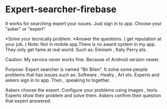# Expert-searcher-firebase
It works for searching expert your issues.
Just sign in to app. Choose your "asker" or "expert"

*Solve your tecnically problem.
*Answer the questions. ( get reputation at your job. ) Note: Not in mobile app.There is no award system in my app. They only get fame at real world. Such as: Eminem , Katy Perry ets.

Caution: My service never works fine. Because of Android version newer.

Purpose: Expert searcher is named "Bir Bilen". It solve some people problems that has issues such as: Software , Healty ,  Art ets. Experts and askers sign in to app. Then , speaking to together. 

Askers choose the expert.
Configure your problems using images , texts.
Experts show their problem and solve them.
Askers confirm their question that expert answered.





